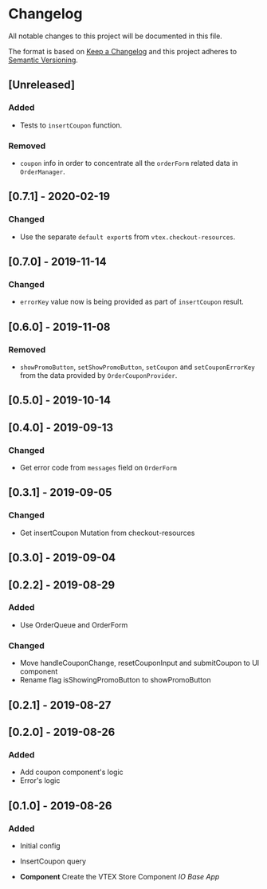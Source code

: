 # Changelog

All notable changes to this project will be documented in this file.

The format is based on [Keep a Changelog](http://keepachangelog.com/en/1.0.0/)
and this project adheres to [Semantic Versioning](http://semver.org/spec/v2.0.0.html).

## [Unreleased]
### Added
- Tests to `insertCoupon` function.

### Removed
- `coupon` info in order to concentrate all the `orderForm` related data in `OrderManager`.

## [0.7.1] - 2020-02-19

### Changed

- Use the separate `default export`s from `vtex.checkout-resources`.

## [0.7.0] - 2019-11-14

### Changed

- `errorKey` value now is being provided as part of `insertCoupon` result.

## [0.6.0] - 2019-11-08

### Removed

- `showPromoButton`, `setShowPromoButton`, `setCoupon` and `setCouponErrorKey` from the data provided by `OrderCouponProvider`.

## [0.5.0] - 2019-10-14

## [0.4.0] - 2019-09-13

### Changed

- Get error code from `messages` field on `OrderForm`

## [0.3.1] - 2019-09-05

### Changed

- Get insertCoupon Mutation from checkout-resources

## [0.3.0] - 2019-09-04

## [0.2.2] - 2019-08-29

### Added

- Use OrderQueue and OrderForm

### Changed

- Move handleCouponChange, resetCouponInput and submitCoupon to UI component
- Rename flag isShowingPromoButton to showPromoButton

## [0.2.1] - 2019-08-27

## [0.2.0] - 2019-08-26

### Added

- Add coupon component's logic
- Error's logic

## [0.1.0] - 2019-08-26

### Added

- Initial config
- InsertCoupon query

- **Component** Create the VTEX Store Component _IO Base App_
